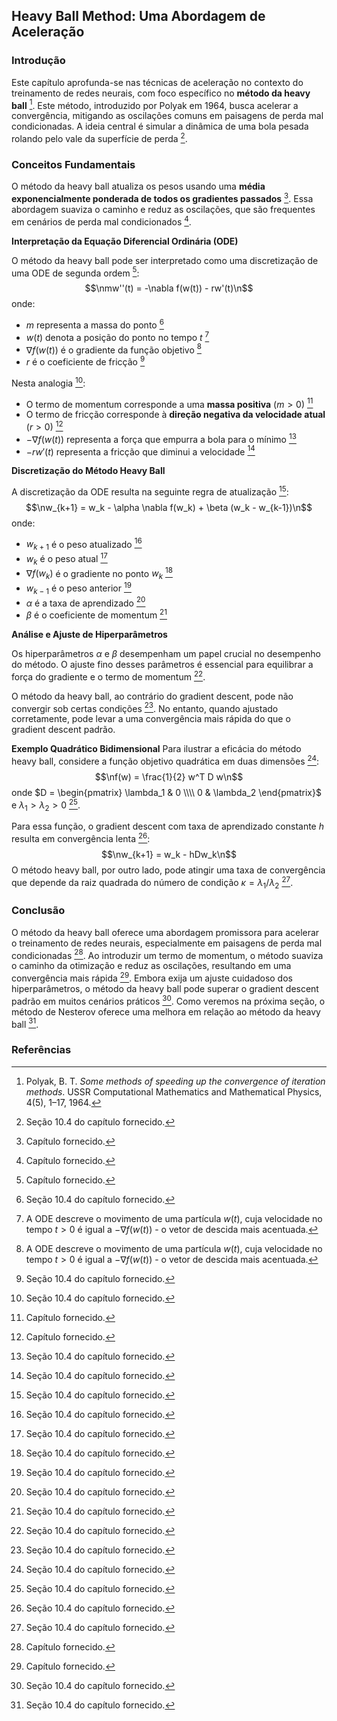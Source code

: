 ## Heavy Ball Method: Uma Abordagem de Aceleração
### Introdução
Este capítulo aprofunda-se nas técnicas de aceleração no contexto do treinamento de redes neurais, com foco específico no **método da heavy ball** [^178]. Este método, introduzido por Polyak em 1964, busca acelerar a convergência, mitigando as oscilações comuns em paisagens de perda mal condicionadas. A ideia central é simular a dinâmica de uma bola pesada rolando pelo vale da superfície de perda [^10.4].

### Conceitos Fundamentais
O método da heavy ball atualiza os pesos usando uma **média exponencialmente ponderada de todos os gradientes passados** [^1]. Essa abordagem suaviza o caminho e reduz as oscilações, que são frequentes em cenários de perda mal condicionados [^1].

**Interpretação da Equação Diferencial Ordinária (ODE)**

O método da heavy ball pode ser interpretado como uma discretização de uma ODE de segunda ordem [^1]:
$$\nmw''(t) = -\nabla f(w(t)) - rw'(t)\n$$
onde:
*   $m$ representa a massa do ponto [^10.4]
*   $w(t)$ denota a posição do ponto no tempo $t$ [^111]
*   $\nabla f(w(t))$ é o gradiente da função objetivo [^111]
*   $r$ é o coeficiente de fricção [^10.4]

Nesta analogia [^10.4]:
*   O termo de momentum corresponde a uma **massa positiva** ($m > 0$) [^1]
*   O termo de fricção corresponde à **direção negativa da velocidade atual** ($r > 0$) [^1]
*   $-\nabla f(w(t))$ representa a força que empurra a bola para o mínimo [^10.4]
*   $-rw'(t)$ representa a fricção que diminui a velocidade [^10.4]

**Discretização do Método Heavy Ball**

A discretização da ODE resulta na seguinte regra de atualização [^10.4]:
$$\nw_{k+1} = w_k - \alpha \nabla f(w_k) + \beta (w_k - w_{k-1})\n$$
onde:
*   $w_{k+1}$ é o peso atualizado [^10.4]
*   $w_k$ é o peso atual [^10.4]
*   $\nabla f(w_k)$ é o gradiente no ponto $w_k$ [^10.4]
*   $w_{k-1}$ é o peso anterior [^10.4]
*   $\alpha$ é a taxa de aprendizado [^10.4]
*   $\beta$ é o coeficiente de momentum [^10.4]

**Análise e Ajuste de Hiperparâmetros**

Os hiperparâmetros $\alpha$ e $\beta$ desempenham um papel crucial no desempenho do método. O ajuste fino desses parâmetros é essencial para equilibrar a força do gradiente e o termo de momentum [^10.4].

O método da heavy ball, ao contrário do gradient descent, pode não convergir sob certas condições [^10.4]. No entanto, quando ajustado corretamente, pode levar a uma convergência mais rápida do que o gradient descent padrão.

**Exemplo Quadrático Bidimensional**
Para ilustrar a eficácia do método heavy ball, considere a função objetivo quadrática em duas dimensões [^10.4]:
$$\nf(w) = \frac{1}{2} w^T D w\n$$
onde $D = \begin{pmatrix} \lambda_1 & 0 \\\\ 0 & \lambda_2 \end{pmatrix}$ e $\lambda_1 > \lambda_2 > 0$ [^10.4].

Para essa função, o gradient descent com taxa de aprendizado constante $h$ resulta em convergência lenta [^10.4]:
$$\nw_{k+1} = w_k - hDw_k\n$$
O método heavy ball, por outro lado, pode atingir uma taxa de convergência que depende da raiz quadrada do número de condição $\kappa = \lambda_1 / \lambda_2$ [^10.4].

### Conclusão
O método da heavy ball oferece uma abordagem promissora para acelerar o treinamento de redes neurais, especialmente em paisagens de perda mal condicionadas [^1]. Ao introduzir um termo de momentum, o método suaviza o caminho da otimização e reduz as oscilações, resultando em uma convergência mais rápida [^1]. Embora exija um ajuste cuidadoso dos hiperparâmetros, o método da heavy ball pode superar o gradient descent padrão em muitos cenários práticos [^10.4]. Como veremos na próxima seção, o método de Nesterov oferece uma melhora em relação ao método da heavy ball [^10.4].

### Referências
[^1]: Capítulo fornecido.
[^178]: Polyak, B. T. *Some methods of speeding up the convergence of iteration methods*. USSR Computational Mathematics and Mathematical Physics, 4(5), 1–17, 1964.
[^10.4]: Seção 10.4 do capítulo fornecido.
[^111]: A ODE descreve o movimento de uma partícula $w(t)$, cuja velocidade no tempo $t > 0$ é igual a $-\nabla f(w(t))$ - o vetor de descida mais acentuada.
[^10.4]: A interpretação como uma discretização de ODE de segunda ordem fornece uma visão sobre o comportamento do método heavy ball.
<!-- END -->